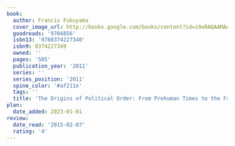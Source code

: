 ```yaml
---
book:
  author: Francis Fukuyama
  cover_image_url: http://books.google.com/books/content?id=i9xRAQAAMAAJ&printsec=frontcover&img=1&zoom=1&source=gbs_api
  goodreads: '9704856'
  isbn13: '9780374227340'
  isbn9: 0374227349
  owned: ''
  pages: '585'
  publication_year: '2011'
  series: ''
  series_position: '2011'
  spine_color: '#af211e'
  tags: ''
  title: 'The Origins of Political Order: From Prehuman Times to the French Revolution'
plan:
  date_added: 2023-01-01
review:
  date_read: '2015-02-07'
  rating: '4'
---
```

